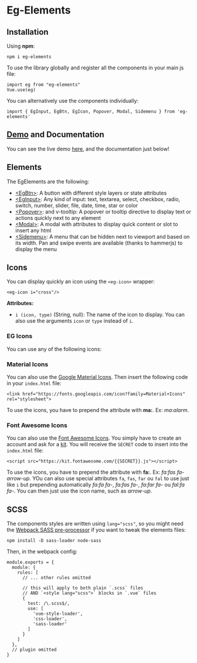 # Eg-Elements

## Installation

Using **npm**:

```
npm i eg-elements
```

To use the library globally and register all the components in your main js file:
```
import eg from "eg-elements"
Vue.use(eg)
```

You can alternatively use the components individually:

```
import { EgInput, EgBtn, EgIcon, Popover, Modal, Sidemenu } from 'eg-elements'
```

## [Demo](https://ege.erwan.ch) and Documentation

You can see the live demo [here](https://ege.erwan.ch), and the documentation just below!

## Elements

The EgElements are the following:
- [\<EgBtn\>](https://github.com/misurida/eg-elements/tree/newbranch/src/elements/button): A button with different style layers or state attributes
- [\<EgInput\>](https://github.com/misurida/eg-elements/tree/newbranch/src/elements/input): Any kind of input: text, textarea, select, checkbox, radio, switch, number, slider, file, date, time, star or color
- [\<Popover\>](https://github.com/misurida/eg-elements/tree/newbranch/src/elements/popover): and v-tooltip: A popover or tooltip directive to display text or actions quickly next to any element
- [\<Modal\>](https://github.com/misurida/eg-elements/tree/newbranch/src/elements/modal): A modal with attributes to display quick content or slot to insert any html
- [\<Sidemenu\>](https://github.com/misurida/eg-elements/tree/newbranch/src/elements/sidemenu): A menu that can be hidden next to viewport and based on its width. Pan and swipe events are available (thanks to hammerjs) to display the menu

## Icons

You can display quickly an icon using the `<eg-icon>` wrapper:

```
<eg-icon i="cross"/>
```

**Attributes:**
- `i (icon, type)` (String, null): The name of the icon to display. You can also use the arguments `icon` or `type` instead of `i`.

### EG Icons

You can use any of the following icons:

### Material Icons

You can also use the [Google Material Icons](https://material.io/tools/icons). Then insert the following code in your `index.html` file:

```
<link href="https://fonts.googleapis.com/icon?family=Material+Icons" rel="stylesheet">
```
To use the icons, you have to prepend the attribute with **ma:**. Ex: *ma:alarm*.

### Font Awesome Icons

You can also use the [Font Awesome Icons](https://fontawesome.com/icons). You simply have to create an account and ask for a [kit](https://fontawesome.com/start). You will receive the `SECRET` code to insert into the `index.html` file:

```
<script src="https://kit.fontawesome.com/{{SECRET}}.js"></script>
```
To use the icons, you have to prepend the attribute with **fa:**. Ex: *fa:fas fa-arrow-up*. YOu can also use special attributes `fa`, `fas`, `far` ou `fal` to use just like `i` but prepending automatically *fa:fa fa-*, *fa:fas fa-*, *fa:far fa-* ou *fal:fa fa-*. You can then just use the icon name, such as *arrow-up*.

## SCSS

The components styles are written using `lang="scss"`, so you might need the [Webpack SASS pre-processor](https://vue-loader.vuejs.org/guide/pre-processors.html) if you want to tweak the elements files:

```
npm install -D sass-loader node-sass
```

Then, in the webpack config:

```
module.exports = {
  module: {
    rules: [
      // ... other rules omitted

      // this will apply to both plain `.scss` files
      // AND `<style lang="scss">` blocks in `.vue` files
      {
        test: /\.scss$/,
        use: [
          'vue-style-loader',
          'css-loader',
          'sass-loader'
        ]
      }
    ]
  },
  // plugin omitted
}
```